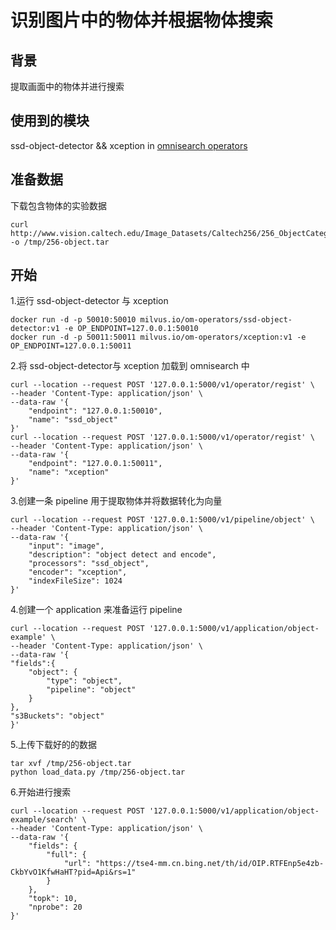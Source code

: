 # 识别图片中的物体并根据物体搜索

##  背景
提取画面中的物体并进行搜索
##  使用到的模块
ssd-object-detector &&  xception in [omnisearch operators](https://github.com/ReigenAraka/omnisearch-operators)
##  准备数据
下载包含物体的实验数据
```
curl http://www.vision.caltech.edu/Image_Datasets/Caltech256/256_ObjectCategories.tar -o /tmp/256-object.tar
```


## 开始
1.运行 ssd-object-detector 与 xception

    docker run -d -p 50010:50010 milvus.io/om-operators/ssd-object-detector:v1 -e OP_ENDPOINT=127.0.0.1:50010
    docker run -d -p 50011:50011 milvus.io/om-operators/xception:v1 -e OP_ENDPOINT=127.0.0.1:50011

2.将 ssd-object-detector与 xception 加载到 omnisearch 中


    curl --location --request POST '127.0.0.1:5000/v1/operator/regist' \
	--header 'Content-Type: application/json' \
	--data-raw '{
		"endpoint": "127.0.0.1:50010",
		"name": "ssd_object"
	}'
    curl --location --request POST '127.0.0.1:5000/v1/operator/regist' \
	--header 'Content-Type: application/json' \
	--data-raw '{
		"endpoint": "127.0.0.1:50011",
		"name": "xception"
    }'
3.创建一条 pipeline 用于提取物体并将数据转化为向量
```
curl --location --request POST '127.0.0.1:5000/v1/pipeline/object' \
--header 'Content-Type: application/json' \
--data-raw '{
	"input": "image",
	"description": "object detect and encode",
	"processors": "ssd_object",
	"encoder": "xception",
	"indexFileSize": 1024
}'
```
4.创建一个 application 来准备运行 pipeline
```
curl --location --request POST '127.0.0.1:5000/v1/application/object-example' \
--header 'Content-Type: application/json' \
--data-raw '{
"fields":{
	"object": {
		"type": "object",
		"pipeline": "object"
 	}
},
"s3Buckets": "object"
}'
```
5.上传下载好的的数据
```
tar xvf /tmp/256-object.tar
python load_data.py /tmp/256-object.tar
```
6.开始进行搜索
```
curl --location --request POST '127.0.0.1:5000/v1/application/object-example/search' \
--header 'Content-Type: application/json' \
--data-raw '{
	"fields": {
        "full": {
            "url": "https://tse4-mm.cn.bing.net/th/id/OIP.RTFEnp5e4zb-CkbYvO1KfwHaHT?pid=Api&rs=1"
        }
    },
    "topk": 10,
    "nprobe": 20
}'
```
